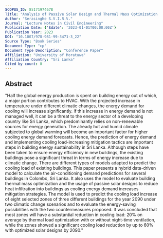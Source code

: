```yaml
---
SCOPUS_ID: 85171974678
Title: "Analysis of Passive Solar Design and Thermal Mass Optimization to Reduce Cooling Energy Demand of Existing Building"
Author: "Serasinghe S.V.I.R.V."
Journal: "Lecture Notes in Civil Engineering"
Publication Date: {'$date': '2023-01-01T00:00:00Z'}
Publication Year: 2023
DOI: "10.1007/978-981-99-3471-3_22"
Source Type: "Book Series"
Document Type: "cp"
Document Type Description: "Conference Paper"
Affiliation: "University of Moratuwa"
Affiliation Country: "Sri Lanka"
Cited by count: 0
---
```


## Abstract
"Half the global energy production is spent on building energy out of which, a major portion contributes to HVAC. With the projected increase in temperature under different climatic changes, the energy demand for cooling will increase significantly. If this increase in energy demand is not managed well, it can be a threat to the energy sector of a developing country like Sri Lanka, which predominantly relies on non-renewable sources for energy generation. The already hot and humid climate subjected to global warming will become an important factor for higher cooling energy demand forecasts. Hence, the prediction of energy demand and implementing cooling load-increasing mitigation tactics are important steps in building energy sustainability in Sri Lanka. Although steps have been taken to ensure energy efficiency in new buildings, the existing buildings pose a significant threat in terms of energy increase due to climatic change. There are different types of models adapted to predict the cooling load of existing buildings. This paper presents a hybrid data-driven model to calculate the air-conditioning demand predictions for several buildings in Colombo, Sri Lanka. It also uses the model to evaluate building thermal mass optimization and the usage of passive solar designs to reduce heat infiltration into buildings as cooling energy demand increases mitigation strategies. The model is used to predict the cooling load increase of eight selected zones of three different buildings for the year 2090 under two climatic change scenarios and to evaluate the energy-saving possibilities with the two countermeasures proposed. It was concluded that most zones will have a substantial reduction in cooling load: 20% on average by thermal load optimization with or without night-time ventilation, while the zones showed a significant cooling load reduction by up to 60% with optimized solar designs by 2090."
